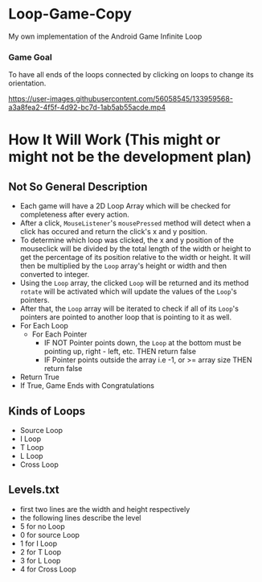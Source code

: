 # Loop-Game-Copy
My own implementation of the Android Game Infinite Loop

### Game Goal
To have all ends of the loops connected by clicking on loops to change its orientation.

https://user-images.githubusercontent.com/56058545/133959568-a3a8fea2-4f5f-4d92-bc7d-1ab5ab55acde.mp4


# How It Will Work (This might or might not be the development plan)

## Not So General Description
* Each game will have a 2D Loop Array which will be checked for completeness after every action.
* After a click, `MouseListener`'s `mousePressed` method will detect when a click has occured and return the click's x and y position. 
* To determine which loop was clicked, the x and y position of the mouseclick will be divided by the total length of the width or height to get the percentage of its position relative to the width or height. It will then be multiplied by the `Loop` array's height or width and then converted to integer.
* Using the `Loop` array, the clicked `Loop` will be returned and its method `rotate` will be activated which will update the values of the `Loop`'s pointers.
* After that, the `Loop` array will be iterated to check if all of its `Loop`'s pointers are pointed to another loop that is pointing to it as well.
* For Each Loop
  * For Each Pointer
    * IF NOT Pointer points down, the `Loop` at the bottom must be pointing up, right - left, etc. THEN return false
    * IF Pointer points outside the array i.e -1, or >= array size THEN return false
* Return True
* If True, Game Ends with Congratulations

## Kinds of Loops
* Source Loop
* I Loop
* T Loop
* L Loop
* Cross Loop

## Levels.txt
* first two lines are the  width and height respectively
* the following lines describe the level
 * 5 for no Loop
 * 0 for source Loop
 * 1 for I Loop
 * 2 for T Loop
 * 3 for L Loop
 * 4 for Cross Loop 
